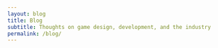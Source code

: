 ```yaml
---
layout: blog
title: Blog
subtitle: Thoughts on game design, development, and the industry
permalink: /blog/
---
```


